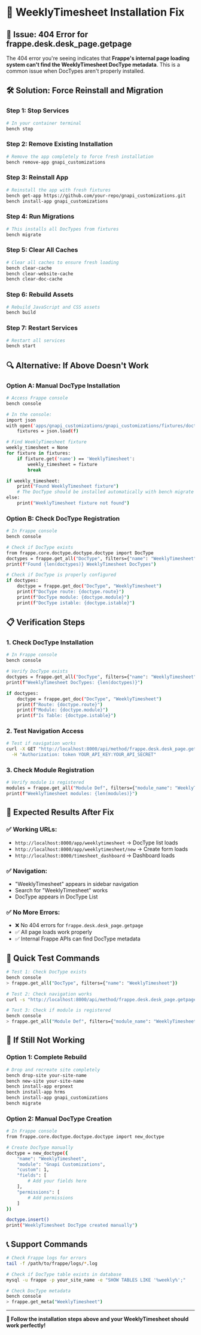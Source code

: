# 🔧 WeeklyTimesheet Installation Fix

## 🚨 **Issue: 404 Error for frappe.desk.desk_page.getpage**

The 404 error you're seeing indicates that **Frappe's internal page loading system can't find the WeeklyTimesheet DocType metadata**. This is a common issue when DocTypes aren't properly installed.

## 🛠️ **Solution: Force Reinstall and Migration**

### **Step 1: Stop Services**
```bash
# In your container terminal
bench stop
```

### **Step 2: Remove Existing Installation**
```bash
# Remove the app completely to force fresh installation
bench remove-app gnapi_customizations
```

### **Step 3: Reinstall App**
```bash
# Reinstall the app with fresh fixtures
bench get-app https://github.com/your-repo/gnapi_customizations.git
bench install-app gnapi_customizations
```

### **Step 4: Run Migrations**
```bash
# This installs all DocTypes from fixtures
bench migrate
```

### **Step 5: Clear All Caches**
```bash
# Clear all caches to ensure fresh loading
bench clear-cache
bench clear-website-cache
bench clear-doc-cache
```

### **Step 6: Rebuild Assets**
```bash
# Rebuild JavaScript and CSS assets
bench build
```

### **Step 7: Restart Services**
```bash
# Restart all services
bench start
```

## 🔍 **Alternative: If Above Doesn't Work**

### **Option A: Manual DocType Installation**
```bash
# Access Frappe console
bench console

# In the console:
import json
with open('apps/gnapi_customizations/gnapi_customizations/fixtures/doctype.json', 'r') as f:
    fixtures = json.load(f)

# Find WeeklyTimesheet fixture
weekly_timesheet = None
for fixture in fixtures:
    if fixture.get('name') == 'WeeklyTimesheet':
        weekly_timesheet = fixture
        break

if weekly_timesheet:
    print("Found WeeklyTimesheet fixture")
    # The DocType should be installed automatically with bench migrate
else:
    print("WeeklyTimesheet fixture not found")
```

### **Option B: Check DocType Registration**
```bash
# In Frappe console
bench console

# Check if DocType exists
from frappe.core.doctype.doctype.doctype import DocType
doctypes = frappe.get_all("DocType", filters={"name": "WeeklyTimesheet"})
print(f"Found {len(doctypes)} WeeklyTimesheet DocTypes")

# Check if DocType is properly configured
if doctypes:
    doctype = frappe.get_doc("DocType", "WeeklyTimesheet")
    print(f"DocType route: {doctype.route}")
    print(f"DocType module: {doctype.module}")
    print(f"DocType istable: {doctype.istable}")
```

## 📋 **Verification Steps**

### **1. Check DocType Installation**
```bash
# In Frappe console
bench console

# Verify DocType exists
doctypes = frappe.get_all("DocType", filters={"name": "WeeklyTimesheet"})
print(f"WeeklyTimesheet DocTypes: {len(doctypes)}")

if doctypes:
    doctype = frappe.get_doc("DocType", "WeeklyTimesheet")
    print(f"Route: {doctype.route}")
    print(f"Module: {doctype.module}")
    print(f"Is Table: {doctype.istable}")
```

### **2. Test Navigation Access**
```bash
# Test if navigation works
curl -X GET "http://localhost:8000/api/method/frappe.desk.desk_page.getpage?doctype=WeeklyTimesheet&name=WeeklyTimesheet" \
  -H "Authorization: token YOUR_API_KEY:YOUR_API_SECRET"
```

### **3. Check Module Registration**
```bash
# Verify module is registered
modules = frappe.get_all("Module Def", filters={"module_name": "WeeklyTimesheet"})
print(f"WeeklyTimesheet modules: {len(modules)}")
```

## 🎯 **Expected Results After Fix**

### **✅ Working URLs:**
- `http://localhost:8000/app/weeklytimesheet` → DocType list loads
- `http://localhost:8000/app/weeklytimesheet/new` → Create form loads
- `http://localhost:8000/timesheet_dashboard` → Dashboard loads

### **✅ Navigation:**
- "WeeklyTimesheet" appears in sidebar navigation
- Search for "WeeklyTimesheet" works
- DocType appears in DocType List

### **✅ No More Errors:**
- ❌ No 404 errors for `frappe.desk.desk_page.getpage`
- ✅ All page loads work properly
- ✅ Internal Frappe APIs can find DocType metadata

## 🚀 **Quick Test Commands**

```bash
# Test 1: Check DocType exists
bench console
> frappe.get_all("DocType", filters={"name": "WeeklyTimesheet"})

# Test 2: Check navigation works
curl -s "http://localhost:8000/api/method/frappe.desk.desk_page.getpage?doctype=WeeklyTimesheet&name=WeeklyTimesheet" | head -20

# Test 3: Check if module is registered
bench console
> frappe.get_all("Module Def", filters={"module_name": "WeeklyTimesheet"})
```

## 🔧 **If Still Not Working**

### **Option 1: Complete Rebuild**
```bash
# Drop and recreate site completely
bench drop-site your-site-name
bench new-site your-site-name
bench install-app erpnext
bench install-app hrms
bench install-app gnapi_customizations
bench migrate
```

### **Option 2: Manual DocType Creation**
```bash
# In Frappe console
from frappe.core.doctype.doctype.doctype import new_doctype

# Create DocType manually
doctype = new_doctype({
    "name": "WeeklyTimesheet",
    "module": "Gnapi Customizations",
    "custom": 1,
    "fields": [
        # Add your fields here
    ],
    "permissions": [
        # Add permissions
    ]
})

doctype.insert()
print("WeeklyTimesheet DocType created manually")
```

## 📞 **Support Commands**

```bash
# Check Frappe logs for errors
tail -f /path/to/frappe/logs/*.log

# Check if DocType table exists in database
mysql -u frappe -p your_site_name -e "SHOW TABLES LIKE '%weekly%';"

# Check DocType metadata
bench console
> frappe.get_meta("WeeklyTimesheet")
```

---

**🎯 Follow the installation steps above and your WeeklyTimesheet should work perfectly!**
